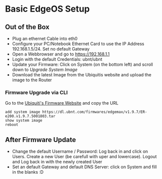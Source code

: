 # Basic EdgeOS Setup

## Out of the Box
- Plug an ethernet Cable into eth0
- Configure your PC/Notebook Ethernet Card to use the IP Address 192.168.1.5/24. Set no default Gateway
- Open a Webbrowser and go to https://192.168.1.1
- Login with the default Credentials: ubnt/ubnt
- Update your Firmware: Click on System (on the bottom left) and scroll down to *Upgrade System Image*
- Download the latest Image from the Ubiquitis website and upload the image to the Router

### Firmware Upgrade via CLI
Go to the [Ubiquiti's Firmware Website](https://www.ubnt.com/download/edgemax) and copy the URL

```
add system image https://dl.ubnt.com/firmwares/edgemax/v1.9.7/ER-e200.v1.9.7.5001803.tar
show system image
reboot
```

## After Firmware Update
- Change the default Username / Password: Log back in and click on Users. Create a new User (be carefull with uper and lowercase). Logout and Log back in with the newly created User
- Set an default Gateway and default DNS Server: click on System and fill in the blanks :D
